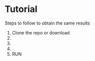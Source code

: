 # Tutorial
Steps to follow to obtain the same results
1. Clone the repo or download
2.
3.
4.
5. RUN
